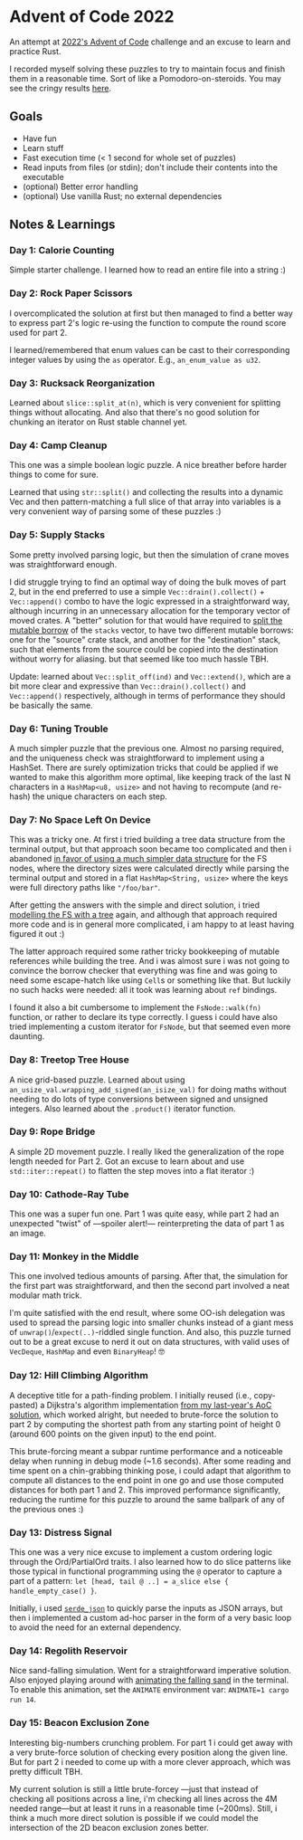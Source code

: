 # Advent of Code 2022

An attempt at [2022's Advent of Code](https://adventofcode.com/2022) challenge and an excuse to learn and practice Rust.

I recorded myself solving these puzzles to try to maintain focus and finish them in a reasonable time. Sort of like a Pomodoro-on-steroids. You may see the cringy results [here](https://www.youtube.com/playlist?list=PL3kymB6hDjyU2ptzNkLrOxsiBpl-OgDyR).

## Goals

- Have fun
- Learn stuff
- Fast execution time (< 1 second for whole set of puzzles)
- Read inputs from files (or stdin); don't include their contents into the executable
- (optional) Better error handling
- (optional) Use vanilla Rust; no external dependencies

## Notes & Learnings

### Day 1: Calorie Counting

Simple starter challenge. I learned how to read an entire file into a string :)

### Day 2: Rock Paper Scissors

I overcomplicated the solution at first but then managed to find a better way to express part 2's logic re-using the function to compute the round score used for part 2.

I learned/remembered that enum values can be cast to their corresponding integer values by using the `as` operator. E.g., `an_enum_value as u32`.

### Day 3: Rucksack Reorganization

Learned about `slice::split_at(n)`, which is very convenient for splitting things without allocating. And also that there's no good solution for chunking an iterator on Rust stable channel yet.

### Day 4: Camp Cleanup

This one was a simple boolean logic puzzle. A nice breather before harder things to come for sure.

Learned that using `str::split()` and collecting the results into a dynamic Vec and then pattern-matching a full slice of that array into variables is a very convenient way of parsing some of these puzzles :)


### Day 5: Supply Stacks

Some pretty involved parsing logic, but then the simulation of crane moves was straightforward enough.

I did struggle trying to find an optimal way of doing the bulk moves of part 2, but in the end preferred to use a simple `Vec::drain().collect()` + `Vec::append()` combo to have the logic expressed in a straightforward way, although incurring in an unnecessary allocation for the temporary vector of moved crates. A "better" solution for that would have required to [split the mutable borrow](https://doc.rust-lang.org/nomicon/borrow-splitting.html) of the `stacks` vector, to have two different mutable borrows: one for the "source" crate stack, and another for the "destination" stack, such that elements from the source could be copied into the destination without worry for aliasing. but that seemed like too much hassle TBH.

Update: learned about `Vec::split_off(ind)` and `Vec::extend()`, which are a bit more clear and expressive than `Vec::drain().collect()` and `Vec::append()` respectively, although in terms of performance they should be basically the same.

### Day 6: Tuning Trouble

A much simpler puzzle that the previous one. Almost no parsing required, and the uniqueness check was straightforward to implement using a HashSet. There are surely optimization tricks that could be applied if we wanted to make this algorithm more optimal, like keeping track of the last N characters in a `HashMap<u8, usize>` and not having to recompute (and re-hash) the unique characters on each step.

### Day 7: No Space Left On Device

This was a tricky one. At first i tried building a tree data structure from the terminal output, but that approach soon became too complicated and then i abandoned [in favor of using a much simpler data structure](src/day7.rs) for the FS nodes, where the directory sizes were calculated directly while parsing the terminal output and stored in a flat `HashMap<String, usize>` where the keys were full directory paths like `"/foo/bar"`.

After getting the answers with the simple and direct solution, i tried [modelling the FS with a tree](src/day7_tree.rs) again, and although that approach required more code and is in general more complicated, i am happy to at least having figured it out :)

The latter approach required some rather tricky bookkeeping of mutable references while building the tree. And i was almost sure i was not going to convince the borrow checker that everything was fine and was going to need some escape-hatch like using `Cell`s or something like that. But luckily no such hacks were needed: all it took was learning about `ref` bindings.

I found it also a bit cumbersome to implement the `FsNode::walk(fn)` function, or rather to declare its type correctly. I guess i could have also tried implementing a custom iterator for `FsNode`, but that seemed even more daunting.

### Day 8: Treetop Tree House

A nice grid-based puzzle. Learned about using `an_usize_val.wrapping_add_signed(an_isize_val)` for doing maths without needing to do lots of type conversions between signed and unsigned integers. Also learned about the `.product()` iterator function.

### Day 9: Rope Bridge

A simple 2D movement puzzle. I really liked the generalization of the rope length needed for Part 2. Got an excuse to learn about and use `std::iter::repeat()` to flatten the step moves into a flat iterator :)

### Day 10: Cathode-Ray Tube

This one was a super fun one. Part 1 was quite easy, while part 2 had an unexpected "twist" of —spoiler alert!— reinterpreting the data of part 1 as an image.

### Day 11: Monkey in the Middle

This one involved tedious amounts of parsing. After that, the simulation for the first part was straightforward, and then the second part involved a neat modular math trick.

I'm quite satisfied with the end result, where some OO-ish delegation was used to spread the parsing logic into smaller chunks instead of a giant mess of `unwrap()`/`expect(..)`-riddled single function. And also, this puzzle turned out to be a great excuse to nerd it out on data structures, with valid uses of `VecDeque`, `HashMap` and even `BinaryHeap`! 🤓

### Day 12: Hill Climbing Algorithm

A deceptive title for a path-finding problem. I initially reused (i.e., copy-pasted) a Dijkstra's algorithm implementation [from my last-year's AoC solution](https://github.com/epidemian/advent-of-code-2021/blob/main/src/dijkstra.rs), which worked alright, but needed to brute-force the solution to part 2 by computing the shortest path from any starting point of height 0 (around 600 points on the given input) to the end point.

This brute-forcing meant a subpar runtime performance and a noticeable delay when running in debug mode (~1.6 seconds). After some reading and time spent on a chin-grabbing thinking pose, i could adapt that algorithm to compute all distances to the end point in one go and use those computed distances for both part 1 and 2. This improved performance significantly, reducing the runtime for this puzzle to around the same ballpark of any of the previous ones :)

### Day 13: Distress Signal

This one was a very nice excuse to implement a custom ordering logic through the Ord/PartialOrd traits. I also learned how to do slice patterns like those typical in functional programming using the `@` operator to capture a part of a pattern: `let [head, tail @ ..] = a_slice else { handle_empty_case() }`.

Initially, i used [`serde_json`](https://docs.rs/serde_json/latest/serde_json/) to quickly parse the inputs as JSON arrays, but then i implemented a custom ad-hoc parser in the form of a very basic loop to avoid the need for an external dependency.

### Day 14: Regolith Reservoir

Nice sand-falling simulation. Went for a straightforward imperative solution. Also enjoyed playing around with [animating the falling sand](https://youtu.be/1-3rK491974) in the terminal. To enable this animation, set the `ANIMATE` environment var: `ANIMATE=1 cargo run 14`.

### Day 15: Beacon Exclusion Zone

Interesting big-numbers crunching problem. For part 1 i could get away with a very brute-force solution of checking every position along the given line. But for part 2 i needed to come up with a more clever approach, which was pretty difficult TBH.

My current solution is still a little brute-forcey —just that instead of checking all positions across a line, i'm checking all lines across the 4M needed range—but at least it runs in a reasonable time (~200ms). Still, i think a much more direct solution is possible if we could model the intersection of the 2D beacon exclusion zones better.

